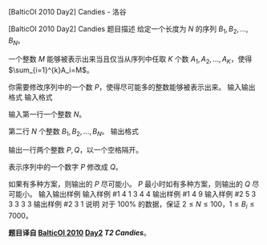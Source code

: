 



[BalticOI 2010 Day2] Candies - 洛谷














[BalticOI 2010 Day2] Candies
题目描述
给定一个长度为 $N$ 的序列 $B_1,B_2,\dots,B_N$。

一个整数 $M$ 能够被表示出来当且仅当从序列中任取 $K$ 个数 $A_1,A_2,\dots,A_K$，使得 $\sum_{i=1}^{k}A_i=M$。

你需要修改序列中的一个数 $P$，使得尽可能多的整数能够被表示出来。
输入输出格式
输入格式

输入第一行一个整数 $N$。

第二行 $N$ 个整数 $B_1,B_2,\dots,B_N$。
输出格式

输出一行两个整数 $P,Q$，以一个空格隔开。

表示序列中的一个数字 $P$ 修改成 $Q$。

如果有多种方案，则输出的 $P$ 尽可能小。 $P$ 最小时如有多种方案，则输出的 $Q$ 尽可能小。
输入输出样例
输入样例 #1
4
1 3 4 4
输出样例 #1
4 9
输入样例 #2
5
3 3 3 3 3
输出样例 #2
3 1
说明
对于 $100\%$ 的数据，保证 $2\le N\le 100$，$1\le B_i\le 7000$。


**题目译自 [BalticOI 2010](https://www.luogu.com.cn/problem/U126003) [Day2](https://boi.cses.fi/files/boi2010_day2.pdf) *T2 Candies***。






